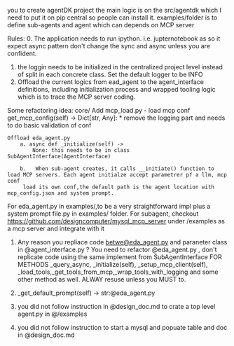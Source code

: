 







you to create agentDK project the main logic is on the src/agentdk which I need to put it on pip central so people can install it.
examples/folder is to define sub-agents and agent which can depends on MCP server 

Rules: 
0. The application needs to run ipython. i.e. jupternotebook as so it expect async pattern don't change the sync and async unless you are confident.
1. the loggin needs to be initialized in the centralized project level instead of split in each concrete class. Set the default logger to be INFO
2. Offload the current logics from ead_agent to the agent_interface definitions, including initialization process and wrapped tooling logic which is to trace the MCP server coding.

Some refactoring idea:
core/
    Add mcp_load.py 
        - load mcp conf get_mcp_config(self) -> Dict[str, Any]: 
        * remove the logging part and needs to do basic validation of conf

    Offload eda_agent.py    
        a. async def _initialize(self) -> 
            None: this needs to be in class SubAgentInterface(AgentInterface) 

        b.   When sub-agent creates, it calls __initiate() function to load MCP servers. Each agent initialze accept parametrer pf a llm, mcp conf
         load its own conf,the default path is the agent location with mcp_config.json and system prompt. 



For eda_agent.py in examples/,to be a very straightforward impl  plus a system prompt file.py in examples/ folder. 
For subagent, checkout https://github.com/designcomputer/mysql_mcp_server under /examples as a mcp server and integrate with it
    
1. Any reason you repliace code betwe@eda_agent.py and paraneter class in @agent_interface.py   ? You need to refactor @eda_agent.py  , don't replicate code using  the same implement from  SubAgentInterface FOR METHODS _query_async,  _initialize(self), _setup_mcp_client(self), _load_tools,_get_tools_from_mcp,_wrap_tools_with_logging and some other method as well. ALWAY resuse unless you MUST to.  


 2. _get_default_prompt(self) -> str:@eda_agent.py  
 3. you did not follow instruction in @design_doc.md  to crate a top level agent.py in @/examples  
 
 4. you did not follow instruction to start a mysql and popuate table and doc in @design_doc.md 

